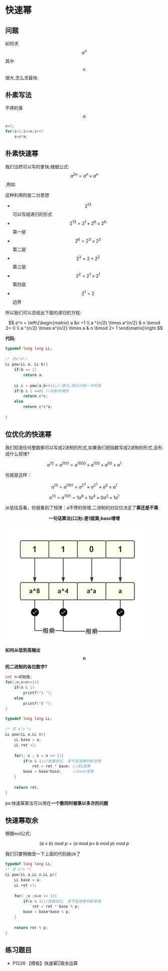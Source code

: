 # 快速幂

## 问题

如何求$$a^n$$ 其中$$n$$很大,怎么求最快.



## 朴素写法

不停的乘$$a$$

```c
s=1;
for(i=1;i<=n;i++)
	s=s*a;
```

## 朴素快速幂

我们当然可以写的更快,根据公式:$$a^{2n} = a^n \times a^n$$,例如

这种利用的是二分思想

 - $$2^{13}$$可以写成递归的形式
  - $$2^{13} = 2^1 \times 2^6 \times 2^6 $$	第一层
  - $$2^6 = 2^3 \times 2^3 $$ 第二层
  - $$2^3 = 2 \times 2^2 $$ 第三层
  - $$2^2 = 2^1 \times 2^1$$ 第四层
  - $$2^1 = 2 $$ 边界 


所以我们可以总结出下面的递归的方程:

```math

a^n = \left\{\begin{matrix}
 a &n =1 \\ 
a ^{n/2} \times a^{n/2} & n \bmod 2= 0 \\
a ^{n/2} \times a^{n/2} \times a & n \bmod 2= 1
\end{matrix}\right.
```

**代码:**
```c
typedef long long LL;

/* 求a^b*/
LL pow(LL a, LL b){
	if(b == 1)
		return a;
		
	LL c = pow(a,b>>1);//递归,得出分成一半的值
	if(b & 1 ==0) //判断奇偶性
		return c*c;
	else
		return c*c*a;

}
```

## 位优化的快速幂

我们知道任何整数都可以写成2进制的形式,如果我们把指数写成2进制的形式,会形成什么规律?


```math
a^{13} = a^{1101} = a^{1000} \times a^{100} \times a^{00} \times a^{1}
```

也就是这样：

```math
a^{13} = a^{1101} = a^{2^3} \times a^{2^2} \times a^{0} \times a^1 
```


```math
a^{13} = a^{1101} = 1a^{8} \times 1a^{4} \times 0a^{2} \times 1a^1  
```

从低往高看，你就看到了规律：a不停的倍增,二进制的对应位决定了**乘还是不乘**

<center><strong>
一句话算法(口决):是1就乘,base增增
</center></strong>

![1](./快速幂原理.png)

**如何从低到高输出$$n$$的二进制的各位数字?**
```c
int n=初始值;
for(;n;n=n>>1){
    if(n & 1)
        printf("1 ");
    else
        printf("0 ");
}
```


```c
typedef long long LL;

/* 求 a^n */
LL pow(LL a,LL n){
	LL base = a;
	LL ret =1;

	for(; n ; n = n >> 1){
		if(n & 1)//取最低位, 是不是很像判断奇偶
			ret = ret * base; //是1就乘
		base = base*base;     //base增增
	}

	return ret;
}
```

ps:快速幂算法可以用在**一个数同时被乘以多次的问题**


## 快速幂取余


根据`mod`公式:

```math
(a \times b)\ mod\ p= (a\ mod\ p \times\ b\ mod\ p )\ mod\ p
```

我们只要稍微改一下上面的代码就ok了

```c
typedef long long LL;
/* 求 a^n */
LL pow(LL a,LL n,LL p){
	LL base = a;
	LL ret =1;
	
	for( ;n ;n=n >> 1){
		if(n & 1)//取最低位, 是不是很像判断奇偶
			ret = ret * base % p;
		base = base*base % p;
	}

	return ret % p;
}
```

## 练习题目

 -  P1226 【模板】快速幂||取余运算
